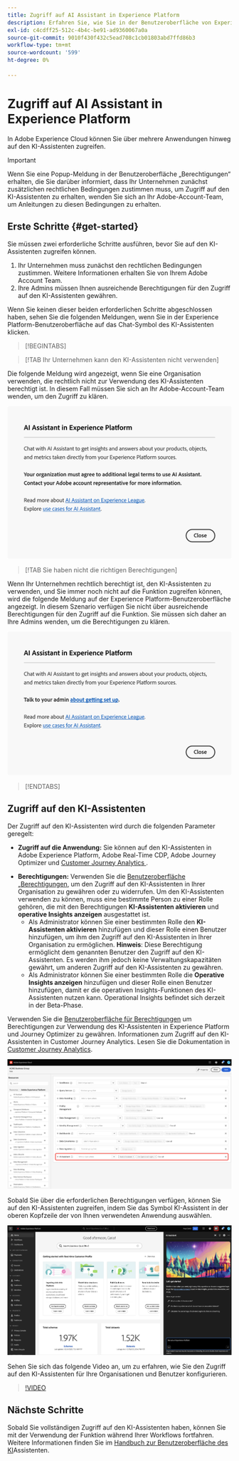```yaml
---
title: Zugriff auf AI Assistant in Experience Platform
description: Erfahren Sie, wie Sie in der Benutzeroberfläche von Experience Cloud auf den KI-Assistenten zugreifen können.
exl-id: c4cdff25-512c-4b4c-be91-ad9360067a0a
source-git-commit: 9010f430f432c5ead708c1cb01803abd7ffd86b3
workflow-type: tm+mt
source-wordcount: '599'
ht-degree: 0%

---
```


# Zugriff auf AI Assistant in Experience Platform

In Adobe Experience Cloud können Sie über mehrere Anwendungen hinweg auf den KI-Assistenten zugreifen.

>[!IMPORTANT]
>
>Wenn Sie eine Popup-Meldung in der Benutzeroberfläche „Berechtigungen“ erhalten, die Sie darüber informiert, dass Ihr Unternehmen zunächst zusätzlichen rechtlichen Bedingungen zustimmen muss, um Zugriff auf den KI-Assistenten zu erhalten, wenden Sie sich an Ihr Adobe-Account-Team, um Anleitungen zu diesen Bedingungen zu erhalten.

## Erste Schritte {#get-started}

Sie müssen zwei erforderliche Schritte ausführen, bevor Sie auf den KI-Assistenten zugreifen können.

1. Ihr Unternehmen muss zunächst den rechtlichen Bedingungen zustimmen. Weitere Informationen erhalten Sie von Ihrem Adobe Account Team.
2. Ihre Admins müssen Ihnen ausreichende Berechtigungen für den Zugriff auf den KI-Assistenten gewähren.

Wenn Sie keinen dieser beiden erforderlichen Schritte abgeschlossen haben, sehen Sie die folgenden Meldungen, wenn Sie in der Experience Platform-Benutzeroberfläche auf das Chat-Symbol des KI-Assistenten klicken.

>[!BEGINTABS]

>[!TAB Ihr Unternehmen kann den KI-Assistenten nicht verwenden]

Die folgende Meldung wird angezeigt, wenn Sie eine Organisation verwenden, die rechtlich nicht zur Verwendung des KI-Assistenten berechtigt ist. In diesem Fall müssen Sie sich an Ihr Adobe-Account-Team wenden, um den Zugriff zu klären.

![Die Popup-Meldung, die auf der Experience Platform-Benutzeroberfläche angezeigt wird, wenn das Unternehmen den KI-Assistenten nicht verwenden kann.](./images/access/modal-one.png)

>[!TAB Sie haben nicht die richtigen Berechtigungen]

Wenn Ihr Unternehmen rechtlich berechtigt ist, den KI-Assistenten zu verwenden, und Sie immer noch nicht auf die Funktion zugreifen können, wird die folgende Meldung auf der Experience Platform-Benutzeroberfläche angezeigt. In diesem Szenario verfügen Sie nicht über ausreichende Berechtigungen für den Zugriff auf die Funktion. Sie müssen sich daher an Ihre Admins wenden, um die Berechtigungen zu klären.

![Die Popup-Meldung, die auf der Experience Platform-Benutzeroberfläche angezeigt wird, wenn Sie nicht über die erforderlichen Berechtigungen für den KI-Assistenten verfügen.](./images/access/modal-two.png)

>[!ENDTABS]

## Zugriff auf den KI-Assistenten

Der Zugriff auf den KI-Assistenten wird durch die folgenden Parameter geregelt:

* **Zugriff auf die Anwendung:** Sie können auf den KI-Assistenten in Adobe Experience Platform, Adobe Real-Time CDP, Adobe Journey Optimizer und [Customer Journey Analytics ](https://experienceleague.adobe.com/de/docs/analytics-platform/using/ai-assistant).
<!-- * **Contractual access:** Your company must agree to certain [!DNL GenAI]-related legal terms before your organization can use AI Assistant. Contact your organization's administrator or your Adobe Account Team if you are not able to access AI Assistant.  -->
* **Berechtigungen:** Verwenden Sie die [Benutzeroberfläche „Berechtigungen](../access-control/abac/ui/permissions.md), um den Zugriff auf den KI-Assistenten in Ihrer Organisation zu gewähren oder zu widerrufen. Um den KI-Assistenten verwenden zu können, muss eine bestimmte Person zu einer Rolle gehören, die mit den Berechtigungen **KI-Assistenten aktivieren** und **operative Insights anzeigen** ausgestattet ist.
   * Als Administrator können Sie einer bestimmten Rolle den **KI-Assistenten aktivieren** hinzufügen und dieser Rolle einen Benutzer hinzufügen, um ihm den Zugriff auf den KI-Assistenten in Ihrer Organisation zu ermöglichen. **Hinweis**: Diese Berechtigung ermöglicht dem genannten Benutzer den Zugriff auf den KI-Assistenten. Es werden ihm jedoch keine Verwaltungskapazitäten gewährt, um anderen Zugriff auf den KI-Assistenten zu gewähren.
   * Als Administrator können Sie einer bestimmten Rolle die **Operative Insights anzeigen** hinzufügen und dieser Rolle einen Benutzer hinzufügen, damit er die operativen Insights-Funktionen des KI-Assistenten nutzen kann. Operational Insights befindet sich derzeit in der Beta-Phase.

Verwenden Sie die [Benutzeroberfläche für Berechtigungen](../access-control/abac/ui/roles.md) um Berechtigungen zur Verwendung des KI-Assistenten in Experience Platform und Journey Optimizer zu gewähren. Informationen zum Zugriff auf den KI-Assistenten in Customer Journey Analytics. Lesen Sie die Dokumentation in [Customer Journey Analytics](https://experienceleague.adobe.com/de/docs/analytics-platform/using/ai-assistant).

![Die Seite mit der Benutzeroberfläche „Berechtigungen“ mit dem Assistenten „KI aktivieren“ und den Berechtigungen „Betriebserkenntnisse anzeigen“, die in einer bestimmten Rolle enthalten sind.](./images/access/access-permissions.png)

Sobald Sie über die erforderlichen Berechtigungen verfügen, können Sie auf den KI-Assistenten zugreifen, indem Sie das Symbol KI-Assistent in der oberen Kopfzeile der von Ihnen verwendeten Anwendung auswählen.

![KI-Assistent mit erstmaligem Benutzererlebnis.](./images/access/access-home.png)

Sehen Sie sich das folgende Video an, um zu erfahren, wie Sie den Zugriff auf den KI-Assistenten für Ihre Organisationen und Benutzer konfigurieren.

>[!VIDEO](https://video.tv.adobe.com/v/3436470/?learn=on)

## Nächste Schritte

Sobald Sie vollständigen Zugriff auf den KI-Assistenten haben, können Sie mit der Verwendung der Funktion während Ihrer Workflows fortfahren. Weitere Informationen finden Sie im [Handbuch zur Benutzeroberfläche des KI](./ui-guide.md)Assistenten.
